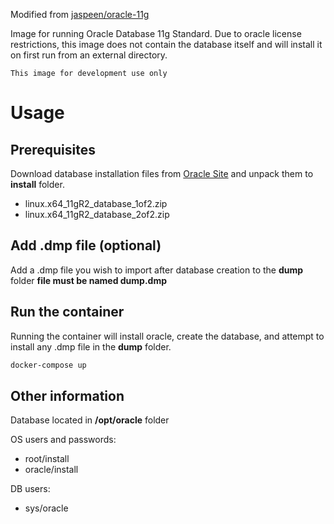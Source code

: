 Modified from [jaspeen/oracle-11g](https://github.com/jaspeen/oracle-11g)

Image for running Oracle Database 11g Standard. Due to oracle license restrictions, this image does not contain the database itself and will install it on first run from an external directory.

``This image for development use only``

# Usage

## Prerequisites
Download database installation files from [Oracle Site](https://www.oracle.com/database/technologies/112010-linx8664soft.html) and unpack them to **install** folder.

- linux.x64_11gR2_database_1of2.zip
- linux.x64_11gR2_database_2of2.zip

## Add .dmp file (optional)
Add a .dmp file you wish to import after database creation to the **dump** folder **file must be named dump.dmp**

## Run the container
Running the container will install oracle, create the database, and attempt to install any .dmp file in the **dump** folder.

```sh
docker-compose up
```

## Other information
Database located in **/opt/oracle** folder

OS users and passwords:
* root/install
* oracle/install

DB users:
* sys/oracle
